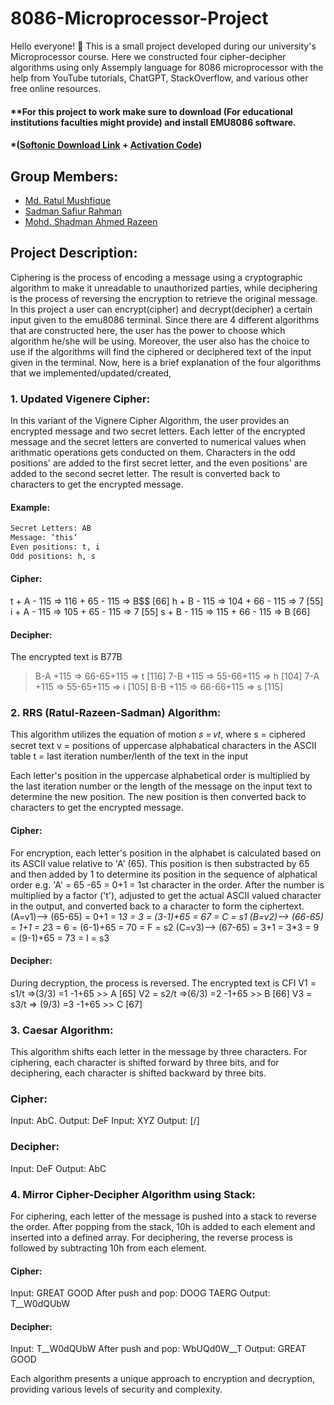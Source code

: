 # 8086-Microprocessor-Project

Hello everyone! 👋 This is a small project developed during our university's Microprocessor course. Here we constructed four cipher-decipher algorithms using only Assemply language for 8086 microprocessor with the help from YouTube tutorials, ChatGPT, StackOverflow, and various other free online resources.

#### **For this project to work make sure to download (For educational institutions faculties might provide) and install EMU8086 software. 
#### *([Softonic Download Link](https://emu8086-microprocessor-emulator.en.softonic.com/download) + [Activation Code](https://gist.github.com/joao-neves95/8cb68b4904226efc28f5f1fb2ce65f33#gistcomment-5046549)) 

## Group Members:
- [Md. Ratul Mushfique](https://www.facebook.com/ratul.mushfique/)
- [Sadman Safiur Rahman](https://www.facebook.com/sadmansafiur.rahman)
- [Mohd. Shadman Ahmed Razeen](https://www.facebook.com/profile.php?id=100008473509371)

## Project Description:
Ciphering is the process of encoding a message using a cryptographic algorithm to make it unreadable to unauthorized parties, while deciphering is the process of reversing the encryption to retrieve the original message. In this project a user can encrypt(cipher) and decrypt(decipher) a certain input given to the emu8086 terminal. Since there are 4 different algorithms that are constructed here, the user has the power to choose which algorithm he/she will be using. Moreover, the user also has the choice to use if the algorithms will find the ciphered or deciphered text of the input given in the terminal. Now, here is a brief explanation of the four algorithms that we implemented/updated/created,

### 1. Updated Vigenere Cipher:
In this variant of the Vignere Cipher Algorithm, the user provides an encrypted message and two secret letters. Each letter of the encrypted message and the secret letters are converted to numerical values when arithmatic operations gets conducted on them. Characters in the odd positions' are added to the first secret letter, and the even positions' are added to the second secret letter. The result is converted back to characters to get the encrypted message.

#### Example:
```sh
Secret Letters: AB
Message: ‘this’
Even positions: t, i
Odd positions: h, s
```

#### Cipher:
t + A - 115 => 116 + 65 - 115 => B$$ [66]
h + B - 115 => 104 + 66 - 115 => 7 [55]
i + A - 115 => 105 + 65 - 115 => 7 [55]
s + B - 115 => 115 + 66 - 115 => B [66]


#### Decipher:
The encrypted text is B77B
>B-A +115 => 66-65+115 => t [116]
>7-B +115 => 55-66+115 => h [104]
>7-A +115 => 55-65+115 => i [105]
>B-B +115 => 66-66+115 => s [115]


### 2. RRS (Ratul-Razeen-Sadman) Algorithm:
This algorithm utilizes the equation of motion 𝑠 = 𝑣𝑡, where
s = ciphered secret text
v = positions of uppercase alphabatical characters in the ASCII table
t = last iteration number/lenth of the text in the input

Each letter's position in the uppercase alphabetical order is multiplied by the last iteration number or the length of the message on the input text to determine the new position.
The new position is then converted back to characters to get the encrypted message.

#### Cipher:
For encryption, each letter's position in the alphabet is calculated based on its ASCII value relative to 'A' (65). This position is then substracted by 65 and then added by 1 to determine its position in the sequence of alphatical order e.g. 'A' = 65 -65 = 0+1 = 1st character in the order. After the number is multiplied by a factor ('t'), adjusted to get the actual ASCII valued character in the output, and converted back to a character to form the ciphertext.
(A=v1)--> (65-65) = 0+1 = 1*3 = 3 = (3-1)+65 = 67 = C = s1
(B=v2)--> (66-65) = 1+1 = 2*3 = 6 = (6-1)+65 = 70 = F = s2
(C=v3)--> (67-65) = 3+1 = 3*3 = 9 = (9-1)+65 = 73 = I = s3

#### Decipher:
During decryption, the process is reversed.
The encrypted text is CFI
V1 = s1/t  =>(3/3) =1 -1+65 >> A [65]
V2 = s2/t  =>(6/3) =2 -1+65 >> B [66]
V3 = s3/t => (9/3) =3 -1+65 >> C [67]

### 3. Caesar Algorithm:
This algorithm shifts each letter in the message by three characters. For ciphering, each character is shifted forward by three bits, and for deciphering, each character is shifted backward by three bits.

### Cipher:
Input: AbC.
Output: DeF
Input: XYZ
Output: [/]

### Decipher:
Input: DeF
Output: AbC

### 4. Mirror Cipher-Decipher Algorithm using Stack:
For ciphering, each letter of the message is pushed into a stack to reverse the order. After popping from the stack, 10h is added to each element and inserted into a defined array. For deciphering, the reverse process is followed by subtracting 10h from each element.

#### Cipher:
Input: GREAT GOOD
After push and pop: DOOG TAERG
Output: T__W0dQUbW

#### Decipher:
Input: T__W0dQUbW
After push and pop: WbUQd0W__T
Output: GREAT GOOD

Each algorithm presents a unique approach to encryption and decryption, providing various levels of security and complexity.








